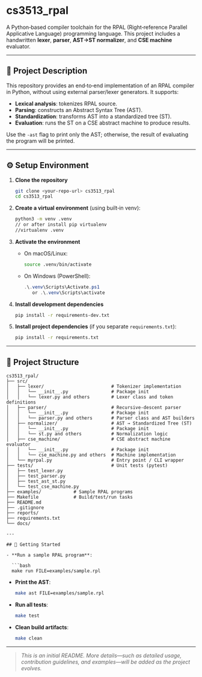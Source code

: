 # cs3513_rpal

A Python‑based compiler toolchain for the RPAL (Right‑reference Parallel Applicative Language) programming language. This project includes a handwritten **lexer**, **parser**, **AST→ST normalizer**, and **CSE machine** evaluator.

---

## 📄 Project Description

This repository provides an end‑to‑end implementation of an RPAL compiler in Python, without using external parser/lexer generators. It supports:

- **Lexical analysis**: tokenizes RPAL source.
- **Parsing**: constructs an Abstract Syntax Tree (AST).
- **Standardization**: transforms AST into a standardized tree (ST).
- **Evaluation**: runs the ST on a CSE abstract machine to produce results.

Use the `-ast` flag to print only the AST; otherwise, the result of evaluating the program will be printed.

---

## ⚙️ Setup Environment

1. **Clone the repository**

   ```bash
   git clone <your‑repo‑url> cs3513_rpal
   cd cs3513_rpal
   ```

2. **Create a virtual environment** (using built‑in venv):

   ```bash
   python3 -m venv .venv
   // or after install pip virtualenv
   //virtualenv .venv
   ```

3. **Activate the environment**

   - On macOS/Linux:
     ```bash
     source .venv/bin/activate
     ```
   - On Windows (PowerShell):
     ```powershell
     .\.venv\Scripts\Activate.ps1
        or .\.venv\Scripts\activate
     ```

4. **Install development dependencies**

   ```bash
   pip install -r requirements-dev.txt
   ```

5. **Install project dependencies** (if you separate `requirements.txt`):

   ```bash
   pip install -r requirements.txt
   ```

---

## 📂 Project Structure

````text
cs3513_rpal/
├── src/
│   ├── lexer/                         # Tokenizer implementation
│   │   └── __init__.py                # Package init
│   │   └── lexer.py and others        # Lexer class and token definitions
│   ├── parser/                        # Recursive‑descent parser
│   │   └── __init__.py                # Package init
│   │   └── parser.py and others       # Parser class and AST builders
│   ├── normalizer/                    # AST → Standardized Tree (ST)
│   │   └── __init__.py                # Package init
│   │   └── st.py and others           # Normalization logic
│   ├── cse_machine/                   # CSE abstract machine evaluator
│   │   └── __init__.py                # Package init
│   │   └── cse_machine.py and others  # Machine implementation
│   └── myrpal.py                      # Entry point / CLI wrapper
├── tests/                             # Unit tests (pytest)
│   ├── test_lexer.py
│   ├── test_parser.py
│   ├── test_ast_st.py
│   └── test_cse_machine.py
├── examples/            # Sample RPAL programs
├── Makefile             # Build/test/run tasks
├── README.md
├── .gitignore
├── reports/
├── requirements.txt
└── docs/

---

## 🚀 Getting Started

- **Run a sample RPAL program**:

  ```bash
  make run FILE=examples/sample.rpl
````

- **Print the AST**:

  ```bash
  make ast FILE=examples/sample.rpl
  ```

- **Run all tests**:

  ```bash
  make test
  ```

- **Clean build artifacts**:

  ```bash
  make clean
  ```

---

> _This is an initial README. More details—such as detailed usage, contribution guidelines, and examples—will be added as the project evolves._
